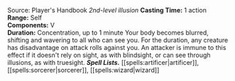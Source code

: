 Source: Player's Handbook
*2nd-level illusion*
**Casting Time:** 1 action  
**Range:** Self  
**Components:** V  
**Duration:** Concentration, up to 1 minute
Your body becomes blurred, shifting and wavering to all who can see you. For the duration, any creature has disadvantage on attack rolls against you. An attacker is immune to this effect if it doesn't rely on sight, as with blindsight, or can see through illusions, as with truesight.
***Spell Lists.*** [[spells:artificer|artificer]], [[spells:sorcerer|sorcerer]], [[spells:wizard|wizard]]